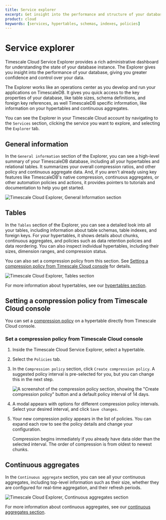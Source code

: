 ```yaml
---
title: Service explorer
excerpt: Get insight into the performance and structure of your database
product: cloud
keywords: [services, hypertables, schemas, indexes, policies]
---
```


# Service explorer

Timescale Cloud Service Explorer provides a rich administrative dashboard for
understanding the state of your database instance. The Explorer gives you
insight into the performance of your database, giving you greater confidence and
control over your data.

The Explorer works like an operations center as you develop and run your
applications on TimescaleDB. It gives you quick access to the key properties of
your database, like table sizes, schema definitions, and foreign key references,
as well TimescaleDB specific information, like information on your hypertables
and continuous aggregates.

You can see the Explorer in your Timescale Cloud account by navigating to
the `Services` section, clicking the service you want to explore, and selecting
the `Explorer` tab.

## General information

In the `General information` section of the Explorer, you can see a high-level
summary of your TimescaleDB database, including all your hypertables and
relational tables. It summarizes your overall compression ratios, and other
policy and continuous aggregate data. And, if you aren't already using key
features like TimescaleDB's native compression, continuous aggregates, or other
automation policies and actions, it provides pointers to tutorials and
documentation to help you get started.

<img class="main-content__illustration"
src="https://s3.amazonaws.com/assets.timescale.com/docs/images/tsc-explorer.png"
alt="Timescale Cloud Explorer, General Information section"/>

## Tables

In the `Tables` section of the Explorer, you can see a detailed look into all
your tables, including information about table schemas, table indexes, and
foreign keys. For your hypertables, it shows details about chunks, continuous
aggregates, and policies such as data retention policies and data reordering.
You can also inspect individual hypertables, including their sizes, dimension
ranges, and compression status.

You can also set a compression policy from this section. See [Setting a
compression policy from Timescale Cloud console][set-compression] for details.

<img class="main-content__illustration"
src="https://s3.amazonaws.com/assets.timescale.com/docs/images/tsc-explorer-tables.png"
alt="Timescale Cloud Explorer, Tables section"/>

For more information about hypertables, see our
[hypertables section][hypertables].

## Setting a compression policy from Timescale Cloud console

You can set a [compression policy][compression] on a hypertable directly from
Timescale Cloud console.

<procedure>

### Set a compression policy from Timescale Cloud console

1.  Inside the Timescale Cloud Service Explorer, select a hypertable.
1.  Select the `Policies` tab.
1.  In the `Compression policy` section, click `Create compression policy`. A
    suggested policy interval is pre-selected for you, but you can change this
    in the next step.

    <img class="main-content__illustration"
    src="https://s3.amazonaws.com/assets.timescale.com/docs/images/tsc-explorer-compression-policy.png"
    alt='A screenshot of the compression policy section, showing the "Create
    compression policy" button and a default policy interval of 14 days.' />

1.  A modal appears with options for different compression policy intervals.
    Select your desired interval, and click `Save changes`.
1.  Your new compression policy appears in the list of policies. You can expand
    each row to see the policy details and change your configuration.

    <highlight type="note">
    Compression begins immediately if you already have data older than the
    selected interval. The order of compression is from oldest to newest chunks.
    </highlight>

</procedure>

## Continuous aggregates

In the `Continuous aggregate` section, you can see all your continuous
aggregates, including top-level information such as their size, whether they are
configured for real-time aggregation, and their refresh periods.

<img class="main-content__illustration"
src="https://s3.amazonaws.com/assets.timescale.com/docs/images/tsc-explorer-caggs.png"
alt="Timescale Cloud Explorer, Continuous aggregates section"/>

For more information about continuous aggregates, see our
[continuous aggregates section][caggs].

[caggs]: /timescaledb/:currentVersion:/how-to-guides/continuous-aggregates/
[compression]: /timescaledb/:currentVersion:/how-to-guides/compression/
[hypertables]: /timescaledb/:currentVersion:/how-to-guides/hypertables/
[set-compression]: #setting-a-compression-policy-from-timescale-cloud-console
